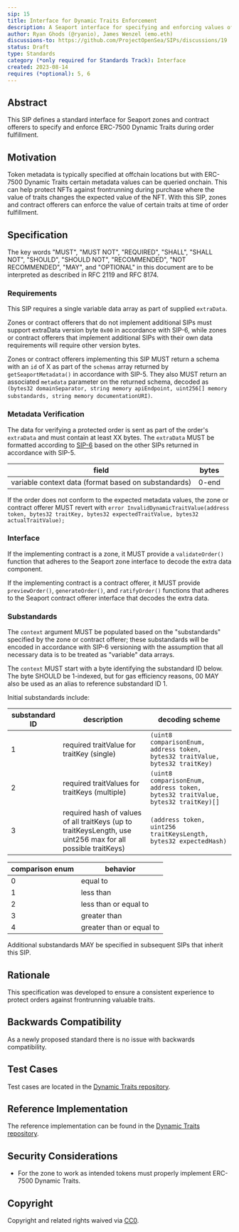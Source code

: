 ```yaml
---
sip: 15
title: Interface for Dynamic Traits Enforcement
description: A Seaport interface for specifying and enforcing values of ERC-7500 Dynamic Traits.
author: Ryan Ghods (@ryanio), James Wenzel (emo.eth)
discussions-to: https://github.com/ProjectOpenSea/SIPs/discussions/19
status: Draft
type: Standards
category (*only required for Standards Track): Interface
created: 2023-08-14
requires (*optional): 5, 6
---
```


## Abstract

This SIP defines a standard interface for Seaport zones and contract offerers to specify and enforce ERC-7500 Dynamic Traits during order fulfillment.

## Motivation

Token metadata is typically specified at offchain locations but with ERC-7500 Dynamic Traits certain metadata values can be queried onchain. This can help protect NFTs against frontrunning during purchase where the value of traits changes the expected value of the NFT. With this SIP, zones and contract offerers can enforce the value of certain traits at time of order fulfillment.

## Specification

The key words "MUST", "MUST NOT", "REQUIRED", "SHALL", "SHALL NOT", "SHOULD", "SHOULD NOT", "RECOMMENDED", "NOT RECOMMENDED", "MAY", and "OPTIONAL" in this document are to be interpreted as described in RFC 2119 and RFC 8174.

### Requirements

This SIP requires a single variable data array as part of supplied `extraData`.

Zones or contract offerers that do not implement additional SIPs must support extraData version byte `0x00` in accordance with SIP-6, while zones or contract offerers that implement additional SIPs with their own data requirements will require other version bytes.

Zones or contract offerers implementing this SIP MUST return a schema with an `id` of X as part of the `schemas` array returned by `getSeaportMetadata()` in accordance with SIP-5. They also MUST return an associated `metadata` parameter on the returned schema, decoded as `(bytes32 domainSeparator, string memory apiEndpoint, uint256[] memory substandards, string memory documentationURI)`.

### Metadata Verification

The data for verifying a protected order is sent as part of the order's `extraData` and must contain at least XX bytes. The `extraData` MUST be formatted according to [SIP-6](./sip-6.md) based on the other SIPs returned in accordance with SIP-5.

| field                                                | bytes |
| ---------------------------------------------------- | ----- |
| variable context data (format based on substandards) | 0-end |

If the order does not conform to the expected metadata values, the zone or contract offerer MUST revert with `error InvalidDynamicTraitValue(address token, bytes32 traitKey, bytes32 expectedTraitValue, bytes32 actualTraitValue);`

### Interface

If the implementing contract is a zone, it MUST provide a `validateOrder()` function that adheres to the Seaport zone interface to decode the extra data component.

If the implementing contract is a contract offerer, it MUST provide `previewOrder()`, `generateOrder()`, and `ratifyOrder()` functions that adheres to the Seaport contract offerer interface that decodes the extra data.

### Substandards

The `context` argument MUST be populated based on the "substandards" specified by the zone or contract offerer; these substandards will be encoded in accordance with SIP-6 versioning with the assumption that all necessary data is to be treated as "variable" data arrays.

The `context` MUST start with a byte identifying the substandard ID below. The byte SHOULD be 1-indexed, but for gas efficiency reasons, 00 MAY also be used as an alias to reference substandard ID 1.

Initial substandards include:

| substandard ID | description                                                                                                  | decoding scheme                                                                 |
| -------------- | ------------------------------------------------------------------------------------------------------------ | ------------------------------------------------------------------------------- |
| 1              | required traitValue for traitKey (single)                                                                    | `(uint8 comparisonEnum, address token, bytes32 traitValue, bytes32 traitKey)`   |
| 2              | required traitValues for traitKeys (multiple)                                                                | `(uint8 comparisonEnum, address token, bytes32 traitValue, bytes32 traitKey)[]` |
| 3              | required hash of values of all traitKeys (up to traitKeysLength, use uint256 max for all possible traitKeys) | `(address token, uint256 traitKeysLength, bytes32 expectedHash)`                |

| comparison enum | behavior                 |
| --------------- | ------------------------ |
| 0               | equal to                 |
| 1               | less than                |
| 2               | less than or equal to    |
| 3               | greater than             |
| 4               | greater than or equal to |

Additional substandards MAY be specified in subsequent SIPs that inherit this SIP.

## Rationale

This specification was developed to ensure a consistent experience to protect orders against frontrunning valuable traits.

## Backwards Compatibility

As a newly proposed standard there is no issue with backwards compatibility.

## Test Cases

Test cases are located in the [Dynamic Traits repository](https://github.com/ProjectOpenSea/dynamic-traits/blob/main/src/lib/DynamicTraits.sol).

## Reference Implementation

The reference implementation can be found in the [Dynamic Traits repository](https://github.com/ProjectOpenSea/dynamic-traits/blob/main/test/ERC721DynamicTraits.t.sol).

## Security Considerations

- For the zone to work as intended tokens must properly implement ERC-7500 Dynamic Traits.

## Copyright

Copyright and related rights waived via [CC0](../LICENSE.md).
